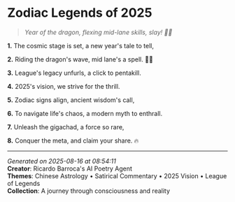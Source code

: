 # Zodiac Legends of 2025

> *Year of the dragon, flexing mid-lane skills, slay! 🐉💫*

**1.** The cosmic stage is set, a new year's tale to tell,


**2.** Riding the dragon's wave, mid lane's a spell. 🧙‍♀️


**3.** League's legacy unfurls, a click to pentakill.


**4.** 2025's vision, we strive for the thrill.


**5.** Zodiac signs align, ancient wisdom's call,


**6.** To navigate life's chaos, a modern myth to enthrall.


**7.** Unleash the gigachad, a force so rare,


**8.** Conquer the meta, and claim your share. 🔥



---

*Generated on 2025-08-16 at 08:54:11*  
**Creator**: Ricardo Barroca's AI Poetry Agent  
**Themes**: Chinese Astrology • Satirical Commentary • 2025 Vision • League of Legends  
**Collection**: A journey through consciousness and reality